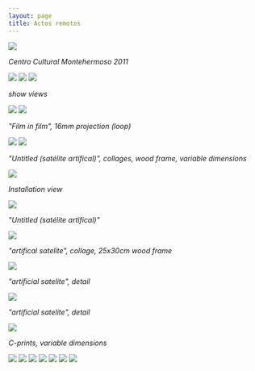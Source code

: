 ```yaml
---
layout: page
title: Actos remotos
---
```


<img src="/public/actos remotos geral(7).jpg">

_Centro Cultural Montehermoso 2011_

<img src="/public/Screen Shot 2018-03-07 at 11.43.36.png">

<img src="/public/actos remotos geral(4).jpg">

<img src="/public/actos remotos geral (5).jpg">

_show views_

<img src="/public/Screen Shot 2018-03-07 at 11.43.36.png">

<img src="/public/cascata gelada small.jpg">

_"Film in film", 16mm projection (loop)_

<img src="/public/Screen Shot 2018-03-07 at 11.43.36.png">

<img src="/public/colagens fata morgana+montanha ponte.jpg">

_"Untitled (satélite artifical)", collages, wood frame, variable dimensions_

<img src="/public/actos remotos geral (1).jpg">

_Installation view_

<img src="/public/colagens parede.jpg">

_"Untitled (satélite artifical)"_

<img src="/public/colagem chines 2 frames.jpg">

_"artifical satelite", collage, 25x30cm wood frame_

<img src="/public/fata morgana 1 portfolio.jpg">

_"artificial satelite", detail_

<img src="/public/fata morgana 2 portfolio.jpg">

_"artificial satelite", detail_

<img src="/public/Screen Shot 2018-03-07 at 11.43.36.png">

_C-prints, variable dimensions_

<img src="/public/farrallyHall final 100x155_bea 40x25 para PILAR.jpg">

<img src="/public/2velas pyromagnet portfolio.jpg">

<img src="/public/mirage flugplatz werneuchen portfolio.jpg">

<img src="/public/o estereoscopista2b portfolio.jpg">

<img src="/public/fonte nuvens portfolio.jpg">

<img src="/public/solaris sol pupila_2 portfolio.jpg">

<img src="/public/pinhole espelho final portfolio.jpg">
